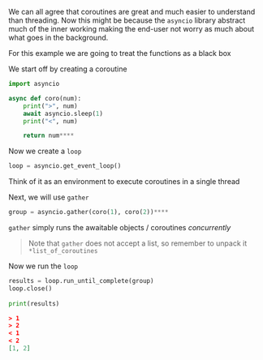 We can all agree that coroutines are great and much easier to understand than threading. Now this might be because the `asyncio` library abstract much of the inner working making the end-user not worry as much about what goes in the background.

For this example we are going to treat the functions as a black box

We start off by creating a coroutine

```python
import asyncio

async def coro(num):
    print(">", num)
    await asyncio.sleep(1)
    print("<", num)

    return num****
```

Now we create a `loop`

```python
loop = asyncio.get_event_loop()
```

Think of it as an environment to execute coroutines in a single thread

Next, we will use `gather`

```python
group = asyncio.gather(coro(1), coro(2))****
```

`gather` simply runs the awaitable objects / coroutines *concurrently*

> Note that `gather` does not accept a list, so remember to unpack it `*list_of_coroutines`

Now we run the `loop`

```python
results = loop.run_until_complete(group)
loop.close()
  
print(results)
```

```json
> 1
> 2
< 1
< 2
[1, 2]
```


